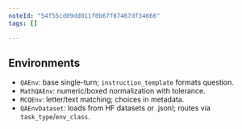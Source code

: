 ```yaml
---
noteId: "54f55cd09dd011f0b67f67467df34666"
tags: []

---
```


## Environments

- `QAEnv`: base single-turn; `instruction_template` formats question.
- `MathQAEnv`: numeric/boxed normalization with tolerance.
- `MCQEnv`: letter/text matching; choices in metadata.
- `QAEnvDataset`: loads from HF datasets or .jsonl; routes via `task_type`/`env_class`.


